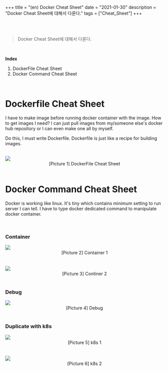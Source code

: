 +++
title = "(en) Docker Cheat Sheet"
date = "2021-01-30"
description = "Docker Cheat Sheet에 대해서 다룬다."
tags = ["Cheat_Sheet"]
+++

<br>
<br> 

> Docker Cheat Sheet에 대해서 다룬다. 

<br> 

**Index**
1. DockerFile Cheat Sheet
2. Docker Command Cheat Sheet 

<br> 

# Dockerfile Cheat Sheet
I have to make image before running docker container with the image. How to get images I need?
I can just pull images from my/someone else's docker hub repository or I can even make one all by myself.


Do this, I must write Dockerfile. Dockerfile is just like a recipe for building images.

<br> 


<img class="img-zoomable medium-zoom-image __web-inspector-hide-shortcut__" src="/static/img/docker/docker_file.jpg" >
<figcaption align = "center">[Picture 1] DockerFile Cheat Sheet</figcaption>



<br> 

# Docker Command Cheat Sheet
Docker is working like linux. It's tiny which contains minimum setting to run server I can tell.
I have to type docker dedicated command to manipulate docker container.

<br> 

### Container 


<img class="img-zoomable medium-zoom-image __web-inspector-hide-shortcut__" src="/static/img/docker/docker_one.jpg" >
<figcaption align = "center">[Picture 2] Container 1</figcaption>


<br>
<br> 


<img class="img-zoomable medium-zoom-image __web-inspector-hide-shortcut__" src="/static/img/docker/docker_two.jpg" >
<figcaption align = "center">[Picture 3] Continer 2</figcaption>

<br>

### Debug 


<img class="img-zoomable medium-zoom-image __web-inspector-hide-shortcut__" src="/static/img/docker/docker_three.jpg" >
<figcaption align = "center">[Picture 4] Debug</figcaption>

<br>

### Duplicate with k8s



<img class="img-zoomable medium-zoom-image __web-inspector-hide-shortcut__" src="/static/img/docker/docker_four.jpg" >
<figcaption align = "center">[Picture 5] k8s 1</figcaption>

<br>
<br> 


<img class="img-zoomable medium-zoom-image __web-inspector-hide-shortcut__" src="/static/img/docker/docker_five.jpg" >
<figcaption align = "center">[Picture 6] k8s 2</figcaption>

